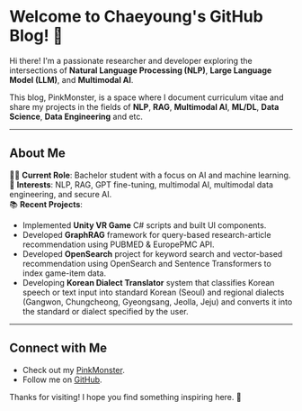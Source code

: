 # Welcome to Chaeyoung's GitHub Blog! 🌟  

Hi there! I'm a passionate researcher and developer exploring the intersections of **Natural Language Processing (NLP)**, **Large Language Model (LLM)**, and **Multimodal AI**.  

This blog, PinkMonster, is a space where I document curriculum vitae and share my projects in the fields of **NLP**, **RAG**, **Multimodal AI**, **ML/DL**, **Data Science**, **Data Engineering** and etc.  

---

## About Me  
👩‍💻 **Current Role**: Bachelor student with a focus on AI and machine learning.  
🧠 **Interests**: NLP, RAG, GPT fine-tuning, multimodal AI, multimodal data engineering, and secure AI.  
📚 **Recent Projects**:  
- Implemented **Unity VR Game** C# scripts and built UI components.  
- Developed **GraphRAG** framework for query-based research-article recommendation using PUBMED & EuropePMC API.
- Developed **OpenSearch** project for keyword search and vector-based recommendation using OpenSearch and Sentence Transformers to index game-item data.
- Developing **Korean Dialect Translator** system that classifies Korean speech or text input into standard Korean (Seoul) and regional dialects (Gangwon, Chungcheong, Gyeongsang, Jeolla, Jeju) and converts it into the standard or dialect specified by the user.

---

## Connect with Me  
- Check out my [PinkMonster](https://yoooousir.github.io/).
- Follow me on [GitHub](https://github.com/yoooousir).  

Thanks for visiting! I hope you find something inspiring here. 🌈  
